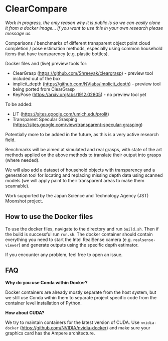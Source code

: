 # ClearCompare

_Work in progress, the only reason why it is public is so we can easily clone it from a docker image... If you want to use this in your own research please message us._

Comparisons / benchmarks of different transparent object point cloud completion / pose estimation methods, especially using common household items that have transparency (e.g. plastic bottles).

Docker files and (live) preview tools for:
* ClearGrasp (https://github.com/Shreeyak/cleargrasp) - preview tool included out of the box
* implicit\_depth (https://github.com/NVlabs/implicit_depth) - preview tool being ported from ClearGrasp
* KeyPose (https://arxiv.org/abs/1912.02805) - no preview tool yet

To be added:
* LIT (https://sites.google.com/umich.edu/prolit)
* Transparent Specular Grasping (https://sites.google.com/view/transparent-specular-grasping)

Potentially more to be added in the future, as this is a very active research field.

Benchmarks will be aimed at simulated and real grasps, with state of the art methods applied on the above methods to translate their output into grasps (where needed).

We will also add a dataset of household objects with transparency and a generation tool for locating and replacing missing depth data using scanned models (we will apply paint to their transparent areas to make them scannable).

Work supported by the Japan Science and Technology Agency (JST) Moonshot project.

## How to use the Docker files

To use the docker files, navigate to the directory and run `build.sh`. Then if the build is successful run `run.sh`. The docker container should contain everything you need to start the Intel RealSense camera (e.g. `realsense-viewer`) and generate outputs using the specific depth estimator.

If you encounter any problem, feel free to open an issue.

## FAQ

**Why do you use Conda within Docker?**

Docker containers are already mostly separate from the host system, but we still use Conda within them to separate project specific code from the container level installation of Python.

**How about CUDA?**

We try to maintain containers for the latest version of CUDA. Use `nvidia-docker` (https://github.com/NVIDIA/nvidia-docker) and make sure your graphics card has the Ampere architecture.
